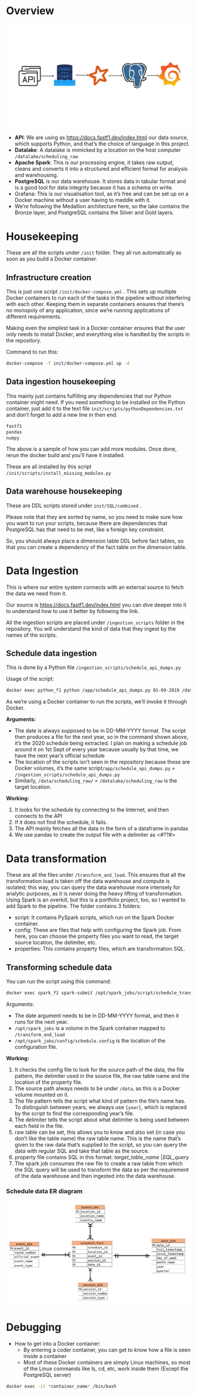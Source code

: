 # Overview

![data-pipeline](img/schedule-pipeline.jpg)

- **API**: We are using as https://docs.fastf1.dev/index.html  our data source, which supports Python, and that’s the choice of language in this project.
- **Datalake**: A datalake is mimicked by a location on the host computer `/datalake/scheduling_raw`
- **Apache Spark**: This is our processing engine, it takes raw output, cleans and converts it into a structured and efficient format for analysis and warehousing.
- **PostgreSQL** is our data warehouse. It stores data in tabular format and is a good tool for data integrity because it has a schema on write.
- Grafana: This is our visualisation tool, as it’s free and can be set up on a Docker machine without a user having to meddle with it.
- We’re following the Medallion architecture here, so the lake contains the Bronze layer, and PostgreSQL contains the Silver and Gold layers.

# Housekeeping

These are all the scripts under `/init` folder. They all run automatically as soon as you build a Docker container.

## Infrastructure creation

This is just one script `/init/docker-compose.yml` . This sets up multiple Docker containers to run each of the tasks in the pipeline without interfering with each other. Keeping them in separate containers ensures that there’s no monopoly of any application, since we’re running applications of different requirements.

Making even the simplest task in a Docker container ensures that the user only needs to install Docker, and everything else is handled by the scripts in the repository.

Command to run this:

```bash
docker-compose -f init/docker-compose.yml up -d
```

## Data ingestion housekeeping

This mainly just contains fulfilling any dependencies that our Python container might need. If you need something to be installed on the Python container, just add it to the text file `init/scripts/pythonDependencies.txt` and don’t forget to add a new line in then end.

```
fastf1
pandas
numpy

```

The above is a sample of how you can add more modules. Once done, rerun the docker build and you’ll have it installed.

These are all installed by this script `/init/scripts/install_missing_modules.py`

## Data warehouse housekeeping

These are DDL scripts stored under `init/SQL/combined` . 

Please note that they are sorted by name, so you need to make sure how you want to run your scripts, because there are dependencies that PostgreSQL has that need to be met, like a foreign key constraint. 

So, you should always place a dimension table DDL before fact tables, so that you can create a dependency of the fact table on the dimension table.

# Data Ingestion

This is where our entire system connects with an external source to fetch the data we need from it.

Our source is https://docs.fastf1.dev/index.html you can dive deeper into it to understand how to use it better by following the link.

All the ingestion scripts are placed under `/ingestion_scripts` folder in the repository. You will understand the kind of data that they ingest by the names of the scripts.

## Schedule data ingestion

This is done by a Python file `/ingestion_scripts/schedule_api_dumps.py` 

Usage of the script:

```bash
docker exec python_f1 python /app/schedule_api_dumps.py 01-09-2019 /data/scheduling_raw/
```

As we’re using a Docker container to run the scripts, we’ll invoke it through Docker.

**Arguments:**

- The date is always supposed to be in DD-MM-YYYY format. The script then produces a file for the next year, so in the command shown above, it’s the 2020 schedule being extracted. I plan on making a schedule job around it on 1st Sept of every year because usually by that time, we have the next year’s official schedule
- The location of the scripts isn’t seen in the repository because these are Docker volumes, it’s the same script`/app/schedule_api_dumps.py` = `/ingestion_scripts/schedule_api_dumps.py`
- Similarly, `/data/scheduling_raw/` = `/datalake/scheduling_raw` is the target location.

**Working:**

1. It looks for the schedule by connecting to the Internet, and then connects to the API
2. If it does not find the schedule, it fails.
3. The API mainly fetches all the data in the form of a dataframe in pandas
4. We use pandas to create the output file with a delimiter as <#??#>

# Data transformation

These are all the files under `/transform_and_load`. This ensures that all the transformation load is taken off the data warehouse and compute is isolated; this way, you can query the data warehouse more intensely for analytic purposes, as it is never doing the heavy lifting of transformation. Using Spark is an overkill, but this is a portfolio project, too, so I wanted to add Spark to the pipeline. The folder contains 3 folders:

- script: It contains PySpark scripts, which run on the Spark Docker container.
- config: These are files that help with configuring the Spark job. From here, you can choose the property files you want to read, the target source location, the delimiter, etc.
- properties: This contains property files, which are transformation SQL.

## Transforming schedule data

You can run the script using this command:

```bash
docker exec spark_f1 spark-submit /opt/spark_jobs/script/schedule_transformer.py 01-09-2019 /opt/spark_jobs/config/schedule.config
```

Arguments:

- The date argument needs to be in DD-MM-YYYY format, and then it runs for the next year.
- `/opt/spark_jobs` is a volume in the Spark container mapped to `/transform_and_load`
- `/opt/spark_jobs/config/schedule.config` is the location of the configuration file.

**Working:**

1. It checks the config file to look for the source path of the data, the file pattern, the delimiter used in the source file, the raw table name and the location of the property file.
2. The source path always needs to be under `/data`, as this is a Docker volume mounted on it.
3. The file pattern tells the script what kind of pattern the file’s name has. To distinguish between years, we always use `{year}`, which is replaced by the script to find the corresponding year’s file.
4.  The delimiter tells the script about what delimiter is being used between each field in the file.
5. raw table can be set, this allows you to know and also set (in case you don’t like the table name) the raw table name. This is the name that’s given to the raw data that’s supplied to the script, so you can query the data with regular SQL and take that table as the source.
6. property file contains SQL in this format: *target_table_name* |*SQL_query* 
7. The spark job consumes the raw file to create a raw table from which the SQL query will be used to transform the data as per the requirement of the data warehouse and then ingested into the data warehouse.

### Schedule data ER diagram

![schedule ER Diagram](img/schedule-ER.jpg)

# Debugging

- How to get into a Docker container:
    - By entering a coder container, you can get to know how a file is seen inside a container
    - Most of these Docker containers are simply Linux machines, so most of the Linux commands like ls, cd, etc, work inside them (Except the PostgreSQL server)

```bash
docker exec -it *container_name* /bin/bash
```